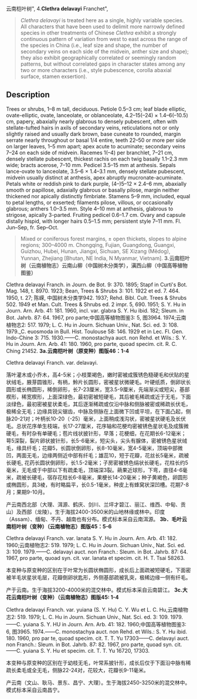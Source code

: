 云南桤叶树",
4.**Clethra delavayi** Franchet",

> *Clethra* *delavayi* is treated here as a single, highly variable species. All characters that have been used to delimit more narrowly defined species in other treatments of Chinese *Clethra* exhibit a strongly continuous pattern of variation from west to east across the range of the species in China (i.e., leaf size and shape, the number of secondary veins on each side of the midvein, anther size and shape); they also exhibit geographically correlated or seemingly random patterns, but without correlated gaps in character states among any two or more characters (i.e., style pubescence, corolla abaxial surface, stamen exsertion).

## Description
Trees or shrubs, 1–8 m tall, deciduous. Petiole 0.5–3 cm; leaf blade elliptic, ovate-elliptic, ovate, lanceolate, or oblanceolate, 4.2–15(–24) × 1.4–6(–10.5) cm, papery, abaxially nearly glabrous to densely pubescent, often with stellate-tufted hairs in axils of secondary veins, reticulations not or only slightly raised and usually dark brown, base cuneate to rounded, margin serrate nearly throughout or basal 1/4 entire, teeth 22–50 or more per side on larger leaves, 1–5 mm apart; apex acute to acuminate; secondary veins 7–24 on each side of midvein. Racemes 1(–4) per branchlet, 7–21 cm, densely stellate pubescent, thickest rachis on each twig basally 1.1–2.3 mm wide; bracts acerose, 7–10 mm. Pedicel 3.5–15 mm at anthesis. Sepals lance-ovate to lanceolate, 3.5–6 × 1.4–3.1 mm, densely stellate pubescent, midvein usually distinct at anthesis, apex abruptly mucronate-acuminate. Petals white or reddish pink to dark purple, (4–)5–12 × 2.4–6 mm, abaxially smooth or papillose, adaxially glabrous or basally pilose, margin neither thickened nor apically distinctly fimbriate. Stamens 5–9 mm, included, equal to petal lengths, or exserted; filaments pilose, villous, or occasionally glabrous; anthers 1.0–3.5 mm. Style 4–10 mm at anthesis, glabrous to strigose, apically 3-parted. Fruiting pedicel 0.6–1.7 cm. Ovary and capsule distally hispid, with longer hairs 0.5–1.5 mm; persistent style 7–11 mm. Fl. Jun–Sep, fr. Sep–Oct.

> Mixed or coniferous forest margins, ± open thickets, slopes to alpine regions; 300–4000 m. Chongqing, Fujian, Guangdong, Guangxi, Guizhou, Hubei, Hunan, Jiangxi, Sichuan, SE Xizang (Mêdog), Yunnan, Zhejiang [Bhutan, NE India, N Myanmar, Vietnam].
**3.云南桤叶树（云南植物志）云南山柳（中国树木分类学），滇西山柳（中国高等植物图鉴）**

Clethra delavayi Franch. in Journ. de Bot. 9: 370. 1895; Stapf in Curti's Bot. Mag. 148, t. 8970. 1923; Bean, Trees & Shrubs 3: 101. 1922 et ed. 7. 464. 1950, t. 27; 陈嵘, 中国树木分类学942. 1937; Rehd. Bibl. Cult. Trees & Shrubs 502. 1949 et Man. Cult. Trees & Shrubs ed. 2 impr. 5, 690. 1951; S. Y. Hu in Journ. Arn. Arb. 41: 181. 1960, incl. var. glabra S. Y. Hu ibid. 182; Sleum. in Bot. Jahrb. 87: 64. 1967, pro parte;中国高等植物图鉴3: 5, 图3964. 1974;云南植物志2: 517. 1979; L. C. Hu in Journ. Sichuan Univ., Nat. Sci. ed. 3: 108. 1979._C. euosmoda in Bull. Hist. Toulouse 58: 146. 1929 et in Lec. Fl. Gen. Indo-Chine 3: 715. 1930.——C. monostachya auct. non Rehd. et Wils.: S. Y. Hu in Journ. Arn. Arb. 41: 180. 1960, pro parte, quoad specim. cit. R. C. Ching 21452.
**3a.云南桤叶树（原变种）图版46：1-4**

Clethra delavayi Franch. var. delavayi.

落叶灌木或小乔木，高4-5米；小枝栗褐色，嫩时密被成簇锈色糙硬毛和伏贴的星状绒毛，腋芽圆锥形，有柄，魿片长圆形，密被星状微硬毛。叶硬纸质，倒卵状长圆形或长椭圆形，稀倒卵形，长7-23厘米，宽3.5-9厘米，先端渐尖或短尖，基部楔形，稀宽楔形，上面深绿色，最初密被短硬毛，其后被毛稀疏或近于无毛，下面淡绿色，最初密被星状柔毛，其后逐渐稀疏或仅沿中脉和侧脉被密或稀疏长伏毛，极稀全无毛；边缘具锐尖锯齿，中脉及侧脉在上面微下凹或平坦，在下面凸起，侧脉20-21对；叶柄长10-20（-25）毫米，上面稍成浅沟状，密被星状硬毛及长伏毛。总状花序单生枝端，长17-27厘米，花序轴和花梗均密被锈色星状毛及成簇微硬毛，有时杂有单硬毛；苞片线状披针形，早落；花梗细，在花期长6-12毫米；萼5深裂，裂片卵状披针形，长5-6毫米，短尖头，尖头有腺体，密被锈色星状绒毛，缘具纤毛；花瓣5，长圆状倒卵形，长8-10毫米，宽4-5毫米，顶端中部微凹，两面无毛，边缘两侧近中部有纤毛；雄蕊10，短于花瓣，花丝长5毫米，疏被长硬毛, 花药长圆状倒卵形，长1.5-2毫米；子房密被锈色绢状长硬毛，花柱长约5毫米，无毛或于中部以下有疏柔毛，顶端深3裂。蒴果近球形，下弯，直径4-6毫米，疏被长硬毛，宿存花柱长6-8毫米，果梗长14-20毫米；种子黄褐色，卵圆形或椭圆形，具3棱，有时略扁平，长0.5-1毫米，种皮上有蜂窝状深凹槽。花期7-8月；果期9-10月。

产云南西北部（大理、洱源、鹤庆、剑川、兰坪才碧江、丽江、维西、中甸、贡山）及西部（龙陵）。生于海拔2400-3500米的山地林缘或林中。印度（Assam）、缅甸、不丹、越南也有分布。模式标本采自云南洱源。
**3b．毛叶云南桤叶树（变种）（云南植物志）图版45：5-6**

Clethra delavayi Franch. var. lanata S. Y. Hu in Journ. Arn. Arb. 41: 182. 1960;云南植物志2: 519. 1979; L. C. Hu in Journ. Sichuan Univ., Nat. Sci. ed. 3: 109. 1979.——C. delavayi auct. non Franch.: Sleum. in Bot. Jahrb. 87: 64. 1967, pro parte, quoad syn. cit. var. lanata et specim. cit. H. T. Tsai 58263.

本变种与原变种的区别在于叶常为长圆状椭圆形，成长后上面疏被短硬毛，下面密被羊毛状星状毛层，花瓣倒卵状匙形，外侧基部疏被乳突，极稀边缘一侧有纤毛。

产于云南。生于海拔3200-4000米的混交林中。模式标本采自云南碧江。
**3c.大花云南桤叶树（变种）（云南植物志）图版45: 1-4**

Clethra delavayi Franch. var. yuiana (S. Y. Hu) C. Y. Wu et L. C. Hu,云南植物志2: 519. 1979; L. C. Hu in Journ. Sichuan Univ., Nat. Sci. ed. 3: 109. 1979. ——C. yuiana S. Y. HU in Journ. Arn. Arb. 41: 182. 1960;中国高等植物图鉴3: 6, 图3965. 1974.——C. monostachya auct. non Rehd. et Wils.: S. Y. Hu ibid. 180. 1960, pro par te, quoad specim. cit. T. T. Yu 17303——C. delavayi auct. non Franch.: Sleum. in Bot. Jahrb. 87: 82. 1967, pro parte, quoad syn. cit.——C. yuiana S. Y. Hu et specim. cit. T. T. Yu 16720, 17303.

本变种与原变种的区别在于幼枝无毛，叶常系披针形，成长后仅于下面沿中脉有稀疏长柔毛或全无毛，侧脉22-24对，花较大，花瓣长9-11毫米。

产云南（文山、耿马、景东、昌宁、大理）。生于海拔2450-3250米的混交林中。模式标本采自云南昌宁。
